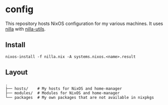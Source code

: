 # config

This repository hosts NixOS configuration for my various machines. It uses [nilla](https://github.com/nilla-nix/nilla) with [nilla-utils](https://github.com/arnarg/nilla-utils).

## Install

```
nixos-install -f nilla.nix -A systems.nixos.<name>.result
```

## Layout

```
.
├── hosts/    # My hosts for NixOS and home-manager
├── modules/  # Modules for NixOS and home-manager
└── packages  # My own packages that are not available in nixpkgs
```
